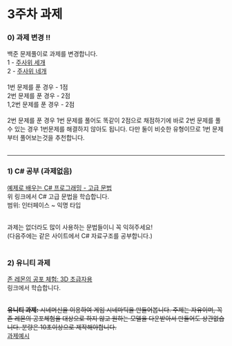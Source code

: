 # 3주차 과제
### 0) 과제 변경 !!
백준 문제풀이로 과제를 변경합니다.<br>
1 - <a href="https://www.acmicpc.net/problem/2480">주사위 세개</a><br>
2 - <a href="https://www.acmicpc.net/problem/2484">주사위 네개</a><br>
<br>
1번 문제를 푼 경우 - 1점<br>
2번 문제를 푼 경우 - 2점<br>
1,2번 문제를 푼 경우 - 2점<br>
<br>
2번 문제를 푼 경우 1번 문제를 풀어도 똑같이 2점으로 채점하기에 바로 2번 문제를 풀 수 있는 경우 1번문제를 해결하지 않아도 됩니다. 다만 둘이 비슷한 유형이므로 1번 문제부터 풀어보는것을 추천합니다.<br><br>

---

### 1) C# 공부 (과제없음)
<a href="http://www.csharpstudy.com/CSharp/CSharp-interface.aspx">
예제로 배우는 C# 프로그래밍 - 고급 문법</a><br>
위 링크에서 C# 고급 문법을 학습합니다.<br>
범위: 인터페이스 ~ 익명 타입<br><br>

과제는 없더라도 많이 사용하는 문법들이니 꼭 익혀주세요!<br>
(다음주에는 같은 사이트에서 C# 자료구조를 공부합니다.)
<br><br>

### 2) 유니티 과제
<a href="https://learn.unity.com/project/jon-remonyi-gongpo-ceheom-john-lemon-s-haunted-jaunt-3d-cogeubjayong">존 레몬의 공포 체험: 3D 초급자용</a><br>
 링크에서 학습합니다.<br>
<br>

~~<b>유니티 과제:</b> 시네머신을 이용하여 게임 시네마틱을 만들어봅니다. 주제는 자유이며, 꼭 존 레몬의 공포체험을 대상으로 하지 않고 원하는 모델을 다운받아서 만들어도 상관없습니다. 분량은 10초이상으로 제작해야합니다.<br>~~
<a href="https://drive.google.com/file/d/1BHV6ZIGfD2EwZGlJOfGT4WSMow5tRWf_/view?usp=sharing">과제예시</a>

